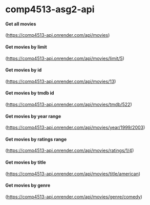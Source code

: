 # comp4513-asg2-api

#### Get all movies
(https://comp4513-api.onrender.com/api/movies)

#### Get movies by limit

(https://comp4513-api.onrender.com/api/movies/limit/5)

#### Get movies by id

(https://comp4513-api.onrender.com/api/movies/13)

#### Get movies by tmdb id

(https://comp4513-api.onrender.com/api/movies/tmdb/522)

#### Get movies by year range

(https://comp4513-api.onrender.com/api/movies/year/1999/2003)

#### Get movies by ratings range

(https://comp4513-api.onrender.com/api/movies/ratings/1/4)

#### Get movies by title

(https://comp4513-api.onrender.com/api/movies/title/american)

#### Get movies by genre

(https://comp4513-api.onrender.com/api/movies/genre/comedy)
